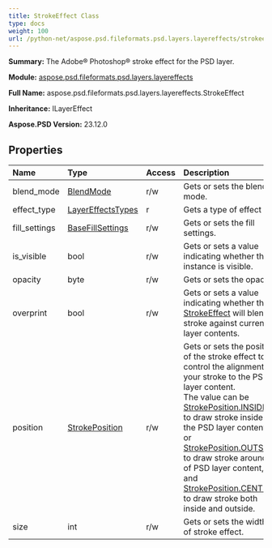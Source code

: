 ```yaml
---
title: StrokeEffect Class
type: docs
weight: 100
url: /python-net/aspose.psd.fileformats.psd.layers.layereffects/strokeeffect/
---
```


**Summary:** The Adobe® Photoshop® stroke effect for the PSD layer.

**Module:** [aspose.psd.fileformats.psd.layers.layereffects](/psd/python-net/aspose.psd.fileformats.psd.layers.layereffects/)

**Full Name:** aspose.psd.fileformats.psd.layers.layereffects.StrokeEffect

**Inheritance:** ILayerEffect

**Aspose.PSD Version:** 23.12.0

## **Properties**
| **Name** | **Type** | **Access** | **Description** |
| :- | :- | :- | :- |
| blend_mode | [BlendMode](/psd/python-net/aspose.psd.fileformats.core.blending/blendmode/) | r/w | Gets or sets the blend mode. |
| effect_type | [LayerEffectsTypes](/psd/python-net/aspose.psd.fileformats.psd.layers.layerresources.lfx2resources/layereffectstypes/) | r | Gets a type of effect |
| fill_settings | [BaseFillSettings](/psd/python-net/aspose.psd.fileformats.psd.layers.fillsettings/basefillsettings/) | r/w | Gets or sets the fill settings. |
| is_visible | bool | r/w | Gets or sets a value indicating whether this instance is visible. |
| opacity | byte | r/w | Gets or sets the opacity. |
| overprint | bool | r/w | Gets or sets a value indicating whether this [StrokeEffect](/psd/python-net/aspose.psd.fileformats.psd.layers.layereffects/strokeeffect/) will blend stroke against current layer contents. |
| position | [StrokePosition](/psd/python-net/aspose.psd.fileformats.psd.layers.layereffects/strokeposition) | r/w | Gets or sets the position of the stroke effect to control the alignment of your stroke to the PSD layer content.<br/>            The value can be [StrokePosition.INSIDE](/psd/python-net/aspose.psd.fileformats.psd.layers.layereffects/strokeposition/) to draw stroke inside of the PSD layer content,<br/>            or [StrokePosition.OUTSIDE](/psd/python-net/aspose.psd.fileformats.psd.layers.layereffects/strokeposition/) to draw stroke around of PSD layer content,<br/>            and [StrokePosition.CENTER](/psd/python-net/aspose.psd.fileformats.psd.layers.layereffects/strokeposition/) to draw stroke both inside and outside. |
| size | int | r/w | Gets or sets the width of stroke effect. |


